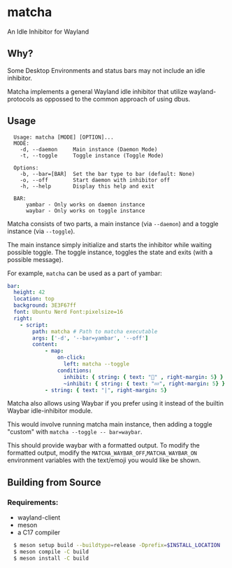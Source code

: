 # matcha

An Idle Inhibitor for Wayland

## Why?

Some Desktop Environments and status bars may not include an idle inhibitor.

Matcha implements a general Wayland idle inhibitor that utilize wayland-protocols as oppossed
to the common approach of using dbus.


## Usage

```
  Usage: matcha [MODE] [OPTION]...
  MODE:
    -d, --daemon     Main instance (Daemon Mode)
    -t, --toggle     Toggle instance (Toggle Mode)

  Options:
    -b, --bar=[BAR]  Set the bar type to bar (default: None)
    -o, --off        Start daemon with inhibitor off
    -h, --help       Display this help and exit

  BAR: 
      yambar - Only works on daemon instance
      waybar - Only works on toggle instance
```

Matcha consists of two parts, a main instance (via `--daemon`) and a toggle instance (via `--toggle`).

The main instance simply initialize and starts the inhibitor while waiting possible toggle.
The toggle instance, toggles the state and exits (with a possible message).

For example, `matcha` can be used as a part of yambar:

```yml
bar:
  height: 42
  location: top
  background: 3E3F67ff
  font: Ubuntu Nerd Font:pixelsize=16
  right:
    - script:
        path: matcha # Path to matcha executable
        args: ['-d', '--bar=yambar', '--off']
        content:
            - map:
                on-click:
                  left: matcha --toggle
                conditions:
                  inhibit: { string: { text: "🍵" , right-margin: 5} }
                  ~inhibit: { string: { text: "💤", right-margin: 5} }
            - string: { text: "|", right-margin: 5}
```

Matcha also allows using Waybar if you prefer using it instead of the builtin Waybar idle-inhibitor module.

This would involve running matcha main instance, then adding a toggle "custom" with `matcha --toggle -- bar=waybar`.

This should provide waybar with a formatted output. To modify the formatted output,
modify the `MATCHA_WAYBAR_OFF`,`MATCHA_WAYBAR_ON` environment variables with the text/emoji you would like be shown.



## Building from Source

### Requirements:

- wayland-client
- meson
- a C17 compiler

```bash
  $ meson setup build --buildtype=release -Dprefix=$INSTALL_LOCATION
  $ meson compile -C build
  $ meson install -C build
```
